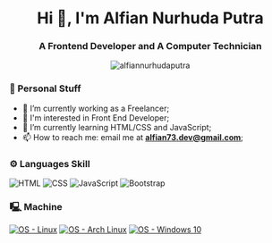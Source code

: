 <h1 align="center">Hi 👋, I'm Alfian Nurhuda Putra</h1>
<h3 align="center">A Frontend Developer and A Computer Technician</h3>

<p align="center"> <img src="https://komarev.com/ghpvc/?username=alfiannurhudaputra" alt="alfiannurhudaputra" /></p>

### :page_facing_up: Personal Stuff
- 🔭 I’m currently working as a Freelancer;
- 👀 I'm interested in Front End Developer;
- 🌱 I’m currently learning HTML/CSS and JavaScript;
- 📫 How to reach me: email me at **alfian73.dev@gmail.com**;

### ⚙️ Languages Skill
![HTML](https://img.shields.io/badge/HTML5-5A5A5A?logo=html5&labelColor=353535) ![CSS](https://img.shields.io/badge/CSS3-5A5A5A?logo=css3&labelColor=353535) ![JavaScript](https://img.shields.io/badge/JavaScript-gray.svg?logo=JavaScript&labelColor=353535) ![Bootstrap](https://img.shields.io/badge/Bootstrap-gray.svg?logo=Bootstrap&labelColor=353535) 

### 🖳 Machine
[![OS - Linux](https://img.shields.io/badge/OS-Linux-blue?logo=linux&logoColor=white)](https://www.linux.org/ "Go to Linux homepage") [![OS - Arch Linux](https://img.shields.io/badge/OS-Arch%20Linux-blue?logo=arch-linux&logoColor=white)](https://archlinux.org/ "Go to Arch Linux homepage") [![OS - Windows 10](https://img.shields.io/badge/OS-Windows%2010-blue?logo=windows&logoColor=white)](https://www.microsoft.com/en-us/windows/ "Go to Windows homepage")
